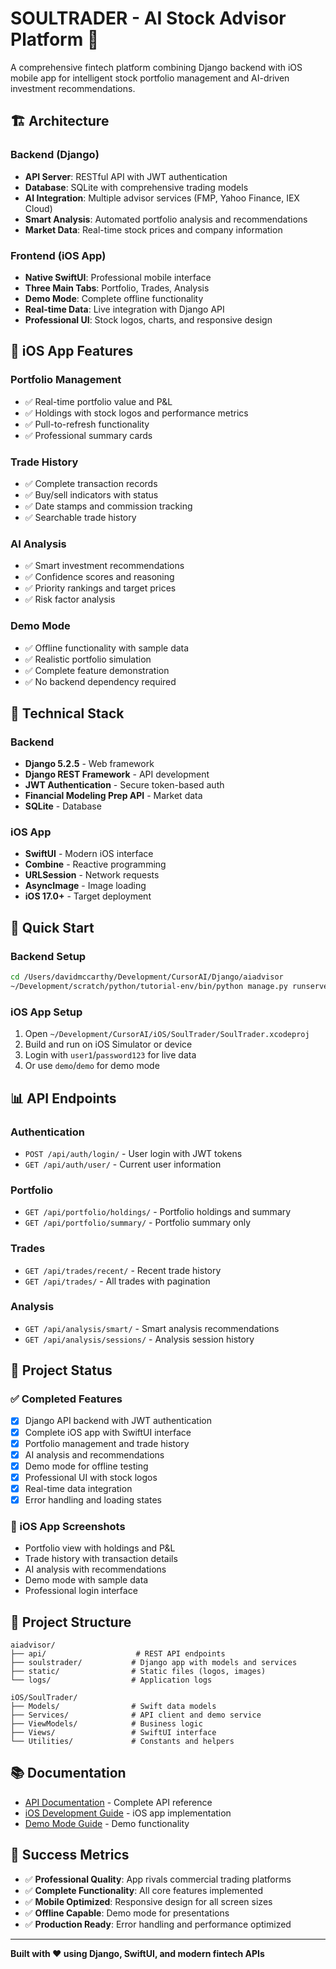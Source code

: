 # SOULTRADER - AI Stock Advisor Platform 🚀

A comprehensive fintech platform combining Django backend with iOS mobile app for intelligent stock portfolio management and AI-driven investment recommendations.

## 🏗️ Architecture

### Backend (Django)
- **API Server**: RESTful API with JWT authentication
- **Database**: SQLite with comprehensive trading models
- **AI Integration**: Multiple advisor services (FMP, Yahoo Finance, IEX Cloud)
- **Smart Analysis**: Automated portfolio analysis and recommendations
- **Market Data**: Real-time stock prices and company information

### Frontend (iOS App)
- **Native SwiftUI**: Professional mobile interface
- **Three Main Tabs**: Portfolio, Trades, Analysis
- **Demo Mode**: Complete offline functionality
- **Real-time Data**: Live integration with Django API
- **Professional UI**: Stock logos, charts, and responsive design

## 📱 iOS App Features

### Portfolio Management
- ✅ Real-time portfolio value and P&L
- ✅ Holdings with stock logos and performance metrics
- ✅ Pull-to-refresh functionality
- ✅ Professional summary cards

### Trade History
- ✅ Complete transaction records
- ✅ Buy/sell indicators with status
- ✅ Date stamps and commission tracking
- ✅ Searchable trade history

### AI Analysis
- ✅ Smart investment recommendations
- ✅ Confidence scores and reasoning
- ✅ Priority rankings and target prices
- ✅ Risk factor analysis

### Demo Mode
- ✅ Offline functionality with sample data
- ✅ Realistic portfolio simulation
- ✅ Complete feature demonstration
- ✅ No backend dependency required

## 🔧 Technical Stack

### Backend
- **Django 5.2.5** - Web framework
- **Django REST Framework** - API development
- **JWT Authentication** - Secure token-based auth
- **Financial Modeling Prep API** - Market data
- **SQLite** - Database

### iOS App
- **SwiftUI** - Modern iOS interface
- **Combine** - Reactive programming
- **URLSession** - Network requests
- **AsyncImage** - Image loading
- **iOS 17.0+** - Target deployment

## 🚀 Quick Start

### Backend Setup
```bash
cd /Users/davidmccarthy/Development/CursorAI/Django/aiadvisor
~/Development/scratch/python/tutorial-env/bin/python manage.py runserver 192.168.1.6:8000
```

### iOS App Setup
1. Open `~/Development/CursorAI/iOS/SoulTrader/SoulTrader.xcodeproj`
2. Build and run on iOS Simulator or device
3. Login with `user1`/`password123` for live data
4. Or use `demo`/`demo` for demo mode

## 📊 API Endpoints

### Authentication
- `POST /api/auth/login/` - User login with JWT tokens
- `GET /api/auth/user/` - Current user information

### Portfolio
- `GET /api/portfolio/holdings/` - Portfolio holdings and summary
- `GET /api/portfolio/summary/` - Portfolio summary only

### Trades
- `GET /api/trades/recent/` - Recent trade history
- `GET /api/trades/` - All trades with pagination

### Analysis
- `GET /api/analysis/smart/` - Smart analysis recommendations
- `GET /api/analysis/sessions/` - Analysis session history

## 🎯 Project Status

### ✅ Completed Features
- [x] Django API backend with JWT authentication
- [x] Complete iOS app with SwiftUI interface
- [x] Portfolio management and trade history
- [x] AI analysis and recommendations
- [x] Demo mode for offline testing
- [x] Professional UI with stock logos
- [x] Real-time data integration
- [x] Error handling and loading states

### 📱 iOS App Screenshots
- Portfolio view with holdings and P&L
- Trade history with transaction details
- AI analysis with recommendations
- Demo mode with sample data
- Professional login interface

## 🔗 Project Structure

```
aiadvisor/
├── api/                    # REST API endpoints
├── soulstrader/           # Django app with models and services
├── static/                # Static files (logos, images)
└── logs/                  # Application logs

iOS/SoulTrader/
├── Models/                # Swift data models
├── Services/              # API client and demo service
├── ViewModels/            # Business logic
├── Views/                 # SwiftUI interface
└── Utilities/             # Constants and helpers
```

## 📚 Documentation

- [API Documentation](./API_DOCUMENTATION.md) - Complete API reference
- [iOS Development Guide](./IOS_APP_GUIDE.md) - iOS app implementation
- [Demo Mode Guide](./DEMO_MODE_GUIDE.md) - Demo functionality

## 🎉 Success Metrics

- ✅ **Professional Quality**: App rivals commercial trading platforms
- ✅ **Complete Functionality**: All core features implemented
- ✅ **Mobile Optimized**: Responsive design for all screen sizes
- ✅ **Offline Capable**: Demo mode for presentations
- ✅ **Production Ready**: Error handling and performance optimized

---

**Built with ❤️ using Django, SwiftUI, and modern fintech APIs**
